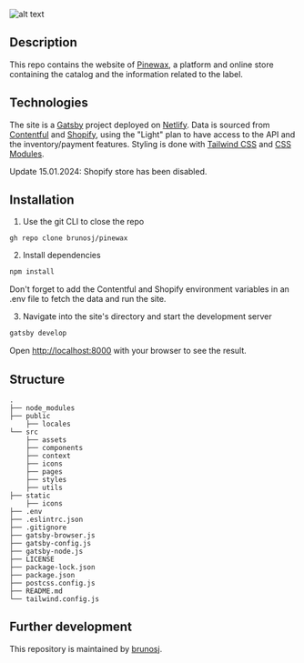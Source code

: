 ![alt text](https://pinewaxrecords.com/default-og-image.jpg)

## Description

This repo contains the website of [Pinewax](https://pinewaxrecords.com), a platform and online store containing the catalog and the information related to the label.

## Technologies

The site is a [Gatsby](https://www.gatsbyjs.com/) project deployed on [Netlify](https://netlify.com/). Data is sourced from [Contentful](https://www.contentful.com/) and [Shopify](https://www.shopify.com/), using the "Light" plan to have access to the API and the inventory/payment features. Styling is done with [Tailwind CSS](https://tailwindcss.com) and [CSS Modules](https://github.com/css-modules/css-modules).

Update 15.01.2024: Shopify store has been disabled.

## Installation

1. Use the git CLI to close the repo

```
gh repo clone brunosj/pinewax
```

2. Install dependencies

```bash
npm install
```

Don't forget to add the Contentful and Shopify environment variables in an .env file to fetch the data and run the site.

3. Navigate into the site's directory and start the development server

```bash
gatsby develop
```

Open [http://localhost:8000](http://localhost:8000) with your browser to see the result.

## Structure

```
.
├── node_modules
├── public
    ├── locales
└── src
    ├── assets
    ├── components
    ├── context
    ├── icons
    ├── pages
    ├── styles
    ├── utils
├── static
    ├── icons
├── .env
├── .eslintrc.json
├── .gitignore
├── gatsby-browser.js
├── gatsby-config.js
├── gatsby-node.js
├── LICENSE
├── package-lock.json
├── package.json
├── postcss.config.js
├── README.md
└── tailwind.config.js
```

## Further development

This repository is maintained by [brunosj](https://github.com/brunosj).
